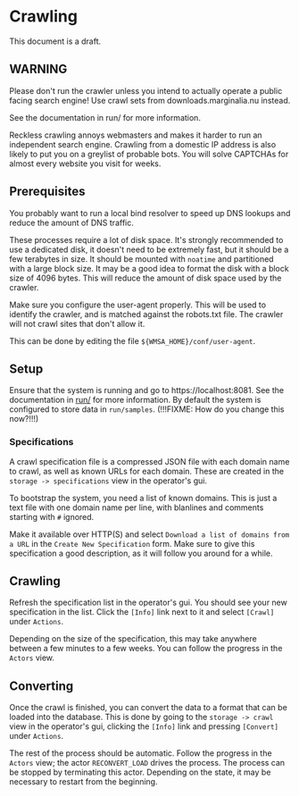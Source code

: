 # Crawling

This document is a draft.

## WARNING
Please don't run the crawler unless you intend to actually operate a public
facing search engine!  Use crawl sets from downloads.marginalia.nu instead.

See the documentation in run/ for more information.

Reckless crawling annoys webmasters and makes it harder to run an independent search engine. 
Crawling from a domestic IP address is also likely to put you on a greylist
of probable bots.  You will solve CAPTCHAs for almost every website you visit
for weeks.

## Prerequisites

You probably want to run a local bind resolver to speed up DNS lookups and reduce the amount of
DNS traffic. 

These processes require a lot of disk space.  It's strongly recommended to use a dedicated disk,
it doesn't need to be extremely fast, but it should be a few terabytes in size.  It should be mounted
with `noatime` and partitioned with a large block size.  It may be a good idea to format the disk with 
a block size of 4096 bytes.  This will reduce the amount of disk space used by the crawler.

Make sure you configure the user-agent properly.  This will be used to identify the crawler,
and is matched against the robots.txt file.  The crawler will not crawl sites that don't allow it.

This can be done by editing the file `${WMSA_HOME}/conf/user-agent`.

## Setup

Ensure that the system is running and go to https://localhost:8081.  See the documentation in [run/](../run/) for more information.
By default the system is configured to store data in `run/samples`.  (!!!FIXME: How do you change this now?!!!)


### Specifications

A crawl specification file is a compressed JSON file with each domain name to crawl, as well as
known URLs for each domain.  These are created in the `storage -> specifications` view in the operator's gui.

To bootstrap the system, you need a list of known domains.  This is just a text file with one domain name per line,
with blanlines and comments starting with `#` ignored.

Make it available over HTTP(S) and select `Download a list of domains from a URL` in the `Create New Specification`
form.  Make sure to give this specification a good description, as it will follow you around for  a while.

## Crawling

Refresh the specification list in the operator's gui.  You should see your new specification in the list.
Click the `[Info]` link next to it and select `[Crawl]` under `Actions`.

Depending on the size of the specification, this may take anywhere between a few minutes to a few weeks. 
You can follow the progress in the `Actors` view.

## Converting

Once the crawl is finished, you can convert the data to a format that can be loaded into the database.
This is done by going to the `storage -> crawl` view in the operator's gui, clicking the `[Info]` link
and pressing `[Convert]` under `Actions`.

The rest of the process should be automatic.  Follow the progress in the `Actors` view; the actor
`RECONVERT_LOAD` drives the process.  The process can be stopped by terminating this actor.  Depending on the
state, it may be necessary to restart from the beginning.  